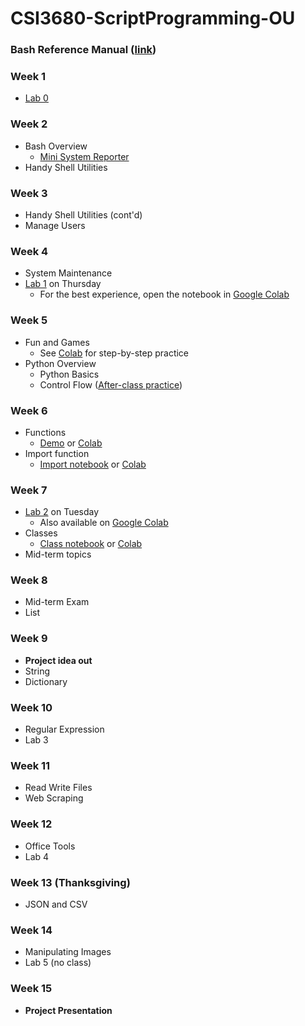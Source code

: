 # CSI3680-ScriptProgramming-OU
### Bash Reference Manual ([link](Bash%20Reference%20Manual%20-%202025.pdf))
### Week 1
- [Lab 0](Environment%20Setup/Lab%200.md)
### Week 2
- Bash Overview
  - [Mini System Reporter](Bash%20Overview/Mini_System_Reporter.ipynb)
- Handy Shell Utilities

### Week 3
- Handy Shell Utilities (cont'd)
- Manage Users

### Week 4
- System Maintenance
- [Lab 1](Labs/CSI3680_Lab1_YOURNAME.ipynb) on Thursday 
  - For the best experience, open the notebook in [Google Colab](https://colab.research.google.com/drive/196GGlvGShGOYrMCgYheNW4ZjHdxdG5ZP?usp=sharing)

### Week 5
- Fun and Games
  - See [Colab](https://colab.research.google.com/drive/1Xdppazh-uLcirJJoyznuewfoWSF5q8ZS?usp=sharing) for step-by-step practice 
- Python Overview
  - Python Basics
  - Control Flow ([After-class practice](https://colab.research.google.com/drive/1ZgpLrzougqqHIS_9v5tg-Px9E80Pqv-1?usp=sharing))

### Week 6
- Functions
  - [Demo](Functions%20and%20Classes/Function.ipynb) or [Colab](https://colab.research.google.com/drive/1foT3OfNYvet6lxSPF_x32LIv9Vhvuijh?usp=sharing)
- Import function 
  - [Import notebook](Functions%20and%20Classes/Import.ipynb) or [Colab](https://colab.research.google.com/drive/11YPinIoO_Mj8JZObaodUUpnuCTlwIulM?usp=sharing)

### Week 7
- [Lab 2](Labs/CSI3680_Lab2_YOURNAME.ipynb) on Tuesday
  - Also available on [Google Colab](https://colab.research.google.com/drive/1BMkcWlOTJCDsoULuikHRhOkAUpyXWC6_?usp=sharing) 
- Classes
  - [Class notebook](Functions%20and%20Classes/Classes.ipynb) or [Colab](https://colab.research.google.com/drive/1Asrhgug_cKAuocjmUMde5wxI7w4_6Up2?usp=sharing)
- Mid-term topics


### Week 8
- Mid-term Exam
- List

### Week 9
- **Project idea out**
- String
- Dictionary

### Week 10
- Regular Expression
- Lab 3


### Week 11
- Read Write Files
- Web Scraping
  
### Week 12
- Office Tools
- Lab 4


### Week 13 (Thanksgiving)
- JSON and CSV

### Week 14
- Manipulating Images
- Lab 5 (no class)

### Week 15
- **Project Presentation**